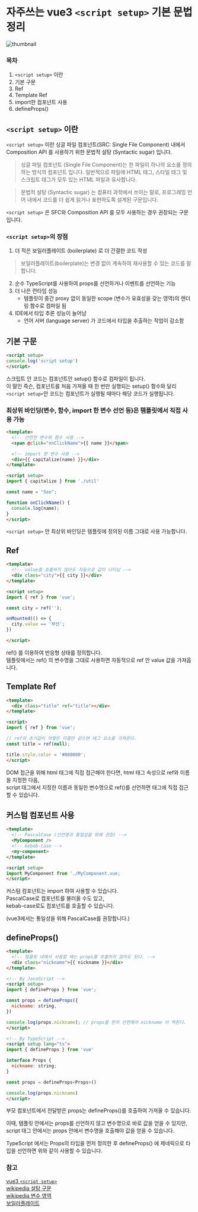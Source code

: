 # 자주쓰는 vue3 `<script setup>` 기본 문법 정리

![thumbnail](/posts/thumbnail/3.png)

### 목차
1. `<script setup>` 이란
2. 기본 구문
3. Ref
4. Template Ref
5. import한 컴포넌트 사용
6. defineProps()

## `<script setup>` 이란
`<script setup>` 이란 싱글 파일 컴포넌트(SRC: Single File Component) 내에서 Composition API 를 사용하기 위한 문법적 설탕 (Syntactic sugar) 입니다.


> 싱글 파일 컴포넌트 (Single File Component)는 한 파일이 하나의 요소를 정의하는 방식의 컴포넌트 입니다. 일반적으로 파일에 HTML 태그, 스타일 태그 및 스크립트 태그가 모두 있는 HTML 파일과 유사합니다.

> 문법적 설탕 (Syntactic sugar) 는 컴퓨터 과학에서 쓰이는 말로, 프로그래밍 언어 내에서 코드를 더 쉽게 읽거나 표현하도록 설계된 구문입니다.


`<script setup>` 은 SFC와 Composition API 를 모두 사용하는 경우 권장되는 구문입니다.

### `<script setup>`의 장점
1. 더 적은 보일러플레이트 (boilerplate) 로 더 간결한 코드 작성
> 보일러플레이트(boilerplate)는 변경 없이 계속하여 재사용할 수 있는 코드를 말합니다.
2. 순수 TypeScript를 사용하여 props를 선언하거나 이벤트를 선언하는 기능
3. 더 나은 런타임 성능
   - 템플릿이 중간 proxy 없이 동일한 scope (변수가 유효성을 갖는 영역)의 렌더링 함수로 컴파일 됨
4. IDE에서 타입 추론 성능이 늘어남
   - 언어 서버 (language server) 가 코드에서 타입을 추출하는 작업이 감소함

## 기본 구문
```html
<script setup>
console.log('script setup')
</script>
```

스크립트 안 코드는 컴포넌트안 setup() 함수로 컴파일이 됩니다.  
이 말인 즉슨, 컴포넌트를 처음 가져올 때 한 번만 실행되는 setup() 함수와 달리 `<script setup>`안 코드는 컴포넌트가 실행될 때마다 해당 코드가 실행됩니다.

### 최상위 바인딩(변수, 함수, import 한 변수 선언 등)은 템플릿에서 직접 사용 가능
```html
<template>
  <!-- 선언한 변수와 함수 사용 -->
  <span @click="onClickName">{{ name }}</span>

  <!-- import 한 변수 사용 -->
  <div>{{ capitalize(name) }}</div>
</template>

<script setup>
import { capitalize } from './util'

const name = "Seo";

function onClickName() {
  console.log(name);
}
</script>
```

`<script setup>` 안 최상위 바인딩은 템플릿에 정의된 이름 그대로 사용 가능합니다.

## Ref
```html
<template>
  <!-- value를 호출하지 않아도 자동으로 값이 나타남 -->
  <div class="city">{{ city }}</div>
</template>

<script setup>
import { ref } from 'vue';

const city = ref('');

onMounted(() => {
  city.value == '부산';
})

</script>
```
ref() 를 이용하여 반응형 상태를 정의합니다.  
템플릿에서는 ref() 의 변수명을 그대로 사용하면 자동적으로 ref 안 value 값을 가져옵니다.

## Template Ref
```html
<template>
  <div class="title" ref="title"></div>
</template>

<script>
import { ref } from 'vue';

// ref의 초기값이 어떻든 이름만 같으면 태그 요소를 가져온다.
const title = ref(null);

title.style.color = '#000000';
</script>
```

DOM 접근을 위해 html 태그에 직접 접근해야 한다면, html 태그 속성으로 ref와 이름을 지정한 다음,  
script 태그에서 지정한 이름과 동일한 변수명으로 ref()를 선언하면 태그에 직접 접근할 수 있습니다.

## 커스텀 컴포넌트 사용
```html
<template>
  <!-- PascalCase (선언명과 통일성을 위해 권장) -->
  <MyComponent />
  <!-- kebab-case -->
  <my-component>
</template>

<script setup>
import MyComponent from './MyComponent.vue;
</script>
```

커스텀 컴포넌트는 import 하여 사용할 수 있습니다.  
PascalCase로 컴포넌트를 불러올 수도 있고,  
kebab-case로도 컴포넌트를 호출할 수 있습니다.

(vue3에서는 통일성을 위해 PascalCase를 권장합니다.)

## defineProps()
```html
<template>
  <!-- 템플릿 내에서 사용할 때는 props를 호출하지 않아도 된다. -->
  <div class="nickname">{{ nickname }}</div>
</template>

<!-- By JavaScript -->
<script setup>
import { defineProps } from 'vue';

const props = defineProps({
  nickname: string,
})

console.log(props.nickname); // props를 먼저 선언해야 nickname 이 찍힌다.
</script>

<!-- By TypeScript -->
<script setup lang="ts">
import { defineProps } from 'vue'

interface Props {
  nickname: string;
}

const props = defineProps<Props>()

console.log(props.nickname)
</script>
```

부모 컴포넌트에서 전달받은 props는 defineProps()를 호출하여 가져올 수 있습니다.  

이때, 템플릿 안에서는 props를 선언하지 않고 변수명으로 바로 값을 얻을 수 있지만,  
script 태그 안에서는 props 안에서 변수명을 호출해야 값을 얻을 수 있습니다.  

TypeScript 에서는 Props의 타입을 먼저 정의한 후 defineProps() 에 제네릭으로 타입을 선언하면 위와 같이 사용할 수 있습니다.

### 참고
[vue3 `<script setup>`](https://vuejs.org/api/sfc-script-setup.html)  
[wikipedia 설탕 구문](https://en.wikipedia.org/wiki/Syntactic_sugar)  
[wikipedia 변수 영역](https://ko.wikipedia.org/wiki/%EB%B3%80%EC%88%98_%EC%98%81%EC%97%AD)  
[보일러플레이트](http://www.terms.co.kr/boilerplate.htm)